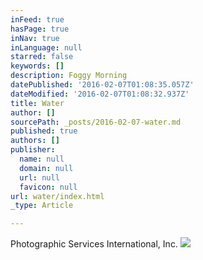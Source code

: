 ```yaml
---
inFeed: true
hasPage: true
inNav: true
inLanguage: null
starred: false
keywords: []
description: Foggy Morning
datePublished: '2016-02-07T01:08:35.057Z'
dateModified: '2016-02-07T01:08:32.937Z'
title: Water
author: []
sourcePath: _posts/2016-02-07-water.md
published: true
authors: []
publisher:
  name: null
  domain: null
  url: null
  favicon: null
url: water/index.html
_type: Article

---
```

Photographic Services International, Inc.
![](https://s3-us-west-2.amazonaws.com/the-grid-img/p/cb9d254b2a2231c68061f072b36113ef3a0cd333.jpg)